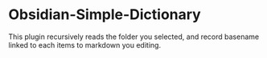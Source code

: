 # Obsidian-Simple-Dictionary
This plugin recursively reads the folder you selected, and record basename linked to each items to markdown you editing.
